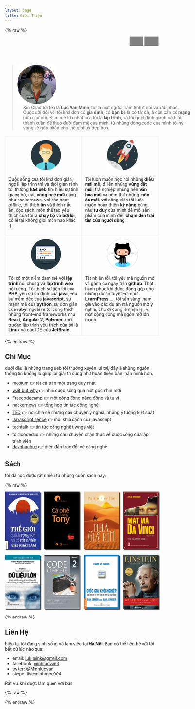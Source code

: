 ```yaml
---
layout: page
title: Giới Thiệu
---
```

{% raw %}
<style>
	.row{
		width: 100%;
		margin-bottom: 10px;
	}
	.row.pull-right{
		text-align: right;
	}

	.pull-right{
		margin-right: 0;
	}

	.flag{
		display: inline-block;
		width: 45px;
		height: 30px;
		background-color: grey; 
		cursor: pointer;
		background-position: -3px -12px;
		background-size: 48px 51px;
	}

	.flag.vi{
		background-image: url('images/flag-vn.png'); 
	}

	.flag.en{
		background-image: url('images/flag-uk.png'); 
	}
.intro{
	margin-top: 22px !important;
}
.card-title{
	padding: 10px;
	position: absolute;
	top: 0;
	left: 0;
	transition: all 2s;
}
.card .ripper{
	background-color: #263740;
}
.card.dream .card-icon{
	border-radius: 0; 
}
.card.osource .card-icon{
	background-color: #263740; 
}
	.intro .avatar{
		margin-left: 0;
		display: inline-block;
		width: 128px;
		height: 128px;
	}
	.intro .text{
		padding-left: 20px;
		display: inline-block;
		vertical-align: top;
		width: 552px;
	}
	.intro .text p{
		margin: 0;
	}
	.pulzee{
		display: flex;
		flex-direction: row;
		flex-wrap: wrap;
		margin-top: 20px;
	}
	.quater{
		width: 50%;
	}
	.card{
		border: solid 1px #eceff2;
		box-sizing: border-box;
		overflow: hidden;
	}
	.card .card-header{
		position: relative;
		width: 100%;
		height: 120px;
		overflow: hidden;	
		text-align: center;	
	}

	.card:hover .card-header .ripper{
		opacity: 1;
		transform: scale(10);
	}
	.card:hover .card-header .card-title{
		color: white;
	}
	.card-header .ripper{
		position: absolute;
		top: 10px;
		left: 10px;
		opacity: 0;
		transition: all 2s;
	}
.card-title .text{
    vertical-align: top;
    line-height: 52px;
    font-size: 24px;

}

.card-icon, .card-title .text{
	display: inline-block !important;
	margin-left: 15px;
}
	.card-icon, .card .card-header .ripper{
		width: 100px;
    	height: 100px;
	    border-radius: 50%;
	}

	.card-body{
		padding: 10px;
		margin-top: 0px !important; 
	}

@media(max-width: 799px){
	.intro .avatar{
		display: block;
		margin-right: auto;
		margin-left: auto;		
	}
	.intro .text{
		width: 100%;
		padding-left: 0;
	}
}

@media(max-width: 600px){
	.quater{
		width: 100%;
	}	
}

</style>
<div class="row pull-right" style="margin-bottom: 20px">
	<div class="pull-right">
		<span class="flag vi" title="switch to Vietnamese"></span>
		<span class="flag en" title="switch to English"></span>
	</div>
</div>
<br>
<blockquote class="intro">
<img class="avatar no-fancy" src="images/avatar.png" title="xin chào, tôi là Minh" />
<div class="text">
	<p>Xin Chào tôi tên là <strong>Lục Văn Minh</strong>, tôi là một người trầm tính it nói và lười nhác . Cuộc đời đối với tôi khá đơn có <strong>gia đình</strong>, có <strong>bạn bè</strong> là có tất cả, à còn cần có <strong>mạng</strong> nữa chứ nhỉ. Đam mê lớn nhất của tôi là <strong>lập trình</strong>, và tôi quết định giành cả tuổi thanh xuân để theo đuổi đam mê của mình, từ những dòng code của mình tôi hy vọng sẽ góp phần cho thế giới tốt đẹp hơn.</p>
</div>
</blockquote>
<div class="row pulzee">
	<div class="quater card life">
		<div class="card-header">
		<div class="ripper">
		</div>
		<div class="card-title">
		<img src="images/flat-faces-icons-circle-3.png" alt="my life" class="card-icon no-fancy">
		<h4 class="text">Về Cuộc Sống</h4>
		</div>
		</div>
		<p class="card-body">
			Cuộc sống của tôi khá đơn giản, ngoài lập trình thì và thời gian rảnh tồi thường <strong>lưót ưeb</strong> tìm hiểu sự tình giang hồ, các <strong>công ngệ mới</strong> cũng như <trong>hackernews</trong>. vói các hoạt offline, tôi thích <strong>ăn</strong> và thích nấu ăn, <trong>đọc sách</trong>. môn thể tao yêu thích của tôi là <strong>chạy bộ</strong> và <strong>bơi lội</strong>, có lẽ tại không giỏi môn nào khác :).
		</p>
	</div>
	<div class="quater card dream">
		<div class="card-header">
		<div class="ripper">
		</div>
		<div class="card-title">
		<img src="images/Creative-Tail-rocket.svg.png" alt="dream" class="card-icon no-fancy">
		<h4 class="text">Về Động Lực</h4>
		</div>
		</div>
		<div class="card-body">
			Tôi luôn muốn học hỏi những <strong>điều mới mể</strong>, đi lên những <strong>vùng đất mới</strong>, trả nghiệp những nền <strong>văn hóa mới</strong> và nếm thử những <strong>mốn ăn mới</strong>. với công việc tôi luôn muốn hoàn thiện <strong>kỹ năng</strong> cũng như <strong>tu duy</strong> của mình để mỗi sản phẩm của mình đều <strong>chạm đến trái tim của người dùng</strong>. 
		</div>
	</div>
	<div class="quater card code">
		<div class="card-header">
		<div class="ripper">
		</div>
		<div class="card-title">
		<img src="images/monitor_code__editor-512.png" alt="coding" class="card-icon no-fancy">
		<h4 class="text">Về Lập Trình</h4>
		</div>
		</div>
		<div class="card-body">
			Tôi có một niềm đam mê với <strong>lập trình</strong> nói chung và <strong>lập trình web</strong> nói riêng. Tôi thích sự tiện lợi của <strong>PHP</strong>, yêu  sự ôn định của <strong>java</strong>,  yêu sự mềm dẻo của <strong>javascript</strong>, sự mạnh mẽ của <strong>python</strong>, sự đơn giản của <strong>ruby</strong>. ngoài ra tôi cũng thích những front-end frameworks như <strong>React</strong>, <strong>Angular 2</strong>, <strong>Polymer</strong>. môi trường lập trình yêu thích của tôi là <strong>Linux</strong> và các IDE của <strong>JetBrain</strong>.
		</div>
	</div>
	<div class="quater card osource">
		<div class="card-header"> 
		<div class="ripper">
		</div>
		<div class="card-title">
		<img src="images/github-icon.png" alt="open-source" class="card-icon no-fancy">
		<h4 class="text">Về Mã Nguồn Mở</h4>
		</div>
		</div>
		<div class="card-body">
			Tất nhiên rồi, tôi yêu mã nguồn mở và gành cả ngày trên <strong>github</strong>. Thật hạnh phúc khi đưọc đóng góp cho những dự án tuyệt vời như <strong>LearnPress</strong> ..., tôi sẵn sàng tham gia vào các dự án mã nguồn mở ý nghĩa, cho đi cũng là nhận lại, vì một cộng đồng mã ngồn mở lớn mạnh.
		</div>
	</div>
</div>
{% endraw %}

## Chỉ Mục
dưới đâu là những trang ưeb tôi thường xuyên lui tới, đây à những nguôn thông tin khổng lồ giúp tôi giải trí cũng như hoàn thiên bản thân mình hơn.

- [medium](http://medium.com) 👉 tất cả trên một trang duy nhất
- [wait but why](http://waitbutwhy.com/) 👉 nhìn cưọc sống qua một góc nhìn mới
- [Freecodecamp](https://medium.freecodecamp.com/)  👉 một cộng đòng năng động và tụ vị
- [hackernews](https://news.ycombinator.com/) 👉 tổng hợp tin tức công nghệ
- [TED](https://www.ted.com/) 👉 nơi chia sẻ những câu chuyện ý nghĩa, những ý tưởng kiệt suất
- [Javascript sence](https://medium.com/javascript-scene) 👉 mọi khía cạnh của javascript
- [techtalk](http://techtalk.vn/) 👉  tin tức công nghệ tiwngs việt
- [toidicodedao](toidicodedao.com) 👉 những câu chuyện chận thực về cuộc sống của lập trình viên
- [daynhauhoc](https://daynhauhoc.com)  👉  diên đần trao đổi về công nghệ

## Sách
tôi đã học được rất nhiều từ những cuốn sách này: 

{% raw %}
<style>
.books{
	display: flex;
	flex-direction: row;
	flex-wrap: wrap;
	justify-content: space-between;
}
.book{
	box-sizing: border-box;
	width: 23%;
	margin-bottom: 18px; 
	-webkit-box-shadow: 3px 3px 2px 0px rgba(0,0,0,0.75);
	-moz-box-shadow: 3px 3px 2px 0px rgba(0,0,0,0.75);
	box-shadow: 3px 3px 2px 0px rgba(0,0,0,0.75);
	transition: all .5s;
}
.book .cover{
	width: 100%;
	height: 100%;
}
.book:hover{
	transform: scale(1.1);
	-webkit-box-shadow: 10px 10px 5px 0px rgba(0,0,0,0.75);
	-moz-box-shadow: 10px 10px 5px 0px rgba(0,0,0,0.75);
	box-shadow: 10px 10px 5px 0px rgba(0,0,0,0.75);
}

.grayscale{
	-webkit-filter: grayscale(60%); /* Safari 6.0 - 9.0 */
    filter: grayscale(60%);
}

@media(max-width: 959px){
	.book{
		width: 46%;
	}
}
</style>
<div class="books">
	<div class="book">
		<img src="images/thoi-that-rong-lon.jpg" class="cover no-fancy" title="thế giới quả thật rộng lớn và có rất nhièu việc phải làm">
	</div>
	<div class="book">
		<img src="images/cafe-cung-tony.jpg" class="cover no-fancy" title="cà  phê cùng Tony">
	</div>
	<div class="book">
		<img src="images/nha-gia-kim.u84.d20161102.t102644.515752.jpg" class="cover no-fancy" title="nhà gia kim">
	</div>
	<div class="book">
		<img src="images/download.jpg" class="cover no-fancy" title="mật mã dvanci">
	</div>
	<div class="book">
		<img src="images/big-data.jpg" class="cover no-fancy" title="Dữ liệu lớn : cuộc cách mạng sẽ làm thay đổi cách chúng ta sống, làm việc và tư duy">
	</div>
	<div class="book">
	<img src="images/code-cmplete.jpg" class="cover no-fancy" title="code complete 2">
	</div>
	<div class="book">
		<img src="images/quoc-gia-khoi-nghiep.jpg" class="cover no-fancy" title="quốc gia khởi nghiệp">
	</div>
	<div class="book">
		<img src="images/EINSTEIN-mua-sach-re-420x606.jpg" class="cover no-fancy" title="EINSTEIN cuộc đời và vũ trụ">
	</div>
</div>
{% endraw %}

## Liên Hệ
hiện tai tôi đang sinh sống và làm việc tại <strong>Hà Nội</strong>.
Bạn có thể liên hệ với tôi bất cứ lúc nào qua:

- email: [luk.mink@gmail.com](mailto:luk.mink@gmail.com) 
- facebook: [minhlucvan3](https://fb.com/minhlucvan3)
- twiter: [@Minhlucvan](https://twitter.com/Minhlucvan)
- skype: live:minhmeo004

Rất vui khi được làm quen với bạn.

{% raw %}
<script type="text/javascript">
	(function(){
		var books = document.querySelectorAll('.books .book');
		function fadeAll(){
			for(let b of books){
				if(this !== b){
					b.classList.toggle('grayscale');
				}	
			}
		}

		books.forEach(function(book){
			book.onmouseenter = fadeAll.bind(book)
			book.onmouseleave = fadeAll.bind(book);
		});
	}());
</script>
{% endraw %}